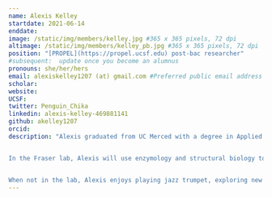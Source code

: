 ```yaml
---
name: Alexis Kelley
startdate: 2021-06-14
enddate:
image: /static/img/members/kelley.jpg #365 x 365 pixels, 72 dpi
altimage: /static/img/members/kelley_pb.jpg #365 x 365 pixels, 72 dpi
position: "[PROPEL](https://propel.ucsf.edu) post-bac researcher"
#subsequent:  update once you become an alumnus
pronouns: she/her/hers
email: alexiskelley1207 (at) gmail.com #Preferred public email address
scholar:
website:
UCSF:
twitter: Penguin_Chika
linkedin: alexis-kelley-469881141
github: akelley1207
orcid:
description: "Alexis graduated from UC Merced with a degree in Applied Mathematics with emphasis in Computational Biology. During undergrad, she studied prostate cancer heterogenity and used predictive modeling to study cells that undergo Intermittent Androgen Suppression Therapy with [Dr. Erica Rutter](https://www.ucmerced.edu/content/erica-rutter) at UC Merced. Alexis has also completed other projects in prostate cancer and antigen-antibody interactions at Lawrence Livermore National Laboratory and the University of Southern California.


In the Fraser lab, Alexis will use enzymology and structural biology to identify PROSS mutants of mouse Acidic Mammalian Chitinase (mAMCase) that improve expression and solubility in bacteria, and enzyme activity against complex chitin substrates.


When not in the lab, Alexis enjoys playing jazz trumpet, exploring new places, and relaxing at home."
---
```

